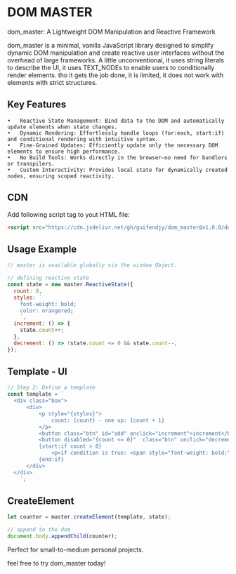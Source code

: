 # DOM MASTER
dom_master: A Lightweight DOM Manipulation and Reactive Framework

dom_master is a minimal, vanilla JavaScript library designed to simplify 
dynamic DOM manipulation and create reactive user interfaces without the 
overhead of large frameworks. A little unconventional, it uses string literals to 
describe the UI, it uses TEXT_NODEs to enable users to conditionally render elements.
tho it gets the job done, it is limited, it does not work with elements with strict structures.

## Key Features
	•	Reactive State Management: Bind data to the DOM and automatically update elements when state changes.
	•	Dynamic Rendering: Effortlessly handle loops (for:each, start:if) and conditional rendering with intuitive syntax.
	•	Fine-Grained Updates: Efficiently update only the necessary DOM elements to ensure high performance.
	•	No Build Tools: Works directly in the browser—no need for bundlers or transpilers.
	•	Custom Interactivity: Provides local state for dynamically created nodes, ensuring scoped reactivity.
 
## CDN
Add following script tag to yout HTML file:
```html
<script src="https://cdn.jsdelivr.net/gh/guifendjy/dom_master@v1.0.0/dommaster.js"></script>
```
## Usage Example
```javascript
// master is available globally via the window Object.

// defining reactive state
const state = new master.ReactiveState({
  count: 0,
  styles: `
    font-weight: bold;
    color: orangered;
    `,
  increment: () => {
    state.count++;
  },
  decrement: () => !state.count <= 0 && state.count--,
});
```
## Template - UI
```javascript
// Step 2: Define a template
const template = `
  <div class="box">
      <div>
          <p style="{styles}">
              count: {count} - one up: {count + 1}
          </p>
          <button class="btn" id="add" onclick="increment">increment</button>
          <button disabled="{count <= 0}"  class="btn" onclick="decrement">decrement</button>
          {start:if count > 0}
              <p>if condition is true: <span style="font-weight: bold;">{count}</span> times</p>
          {end:if}
      </div>
  </div>
    `;
```

## CreateElement

```javascript
let counter = master.createElement(template, state);

// append to the dom
document.body.appendChild(counter);
```
Perfect for small-to-medium personal projects. 

feel free to try dom_master today!

